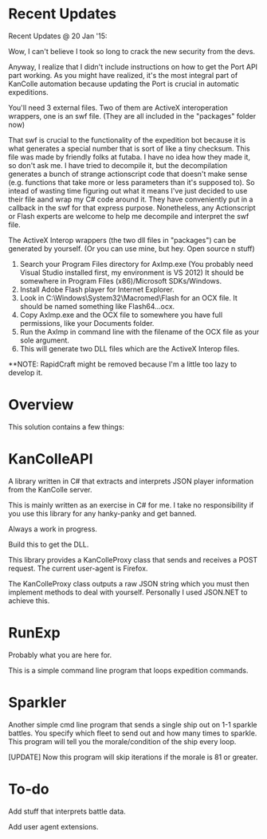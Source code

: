 Recent Updates
==========
Recent Updates @ 20 Jan '15:

Wow, I can't believe I took so long to crack the new security from the devs.

Anyway, I realize that I didn't include instructions on how to get the Port API part working.
As you might have realized, it's the most integral part of KanColle automation because updating the Port is crucial in automatic expeditions.

You'll need 3 external files. Two of them are ActiveX interoperation wrappers, one is an swf file. (They are all included in the "packages" folder now)

That swf is crucial to the functionality of the expedition bot because it is what generates a special number that is sort of like a tiny checksum. This file was made by friendly folks at futaba. I have no idea how they made it, so don't ask me.
I have tried to decompile it, but the decompilation generates a bunch of strange actionscript code that doesn't make sense (e.g. functions that take more or less parameters than it's supposed to). So intead of wasting time figuring out what it means I've just decided to use their file aand wrap my C# code around it. They have conveniently put in a callback in the swf for that express purpose.
Nonetheless, any Actionscript or Flash experts are welcome to help me decompile and interpret the swf file.

The ActiveX Interop wrappers (the two dll files in "packages") can be generated by yourself. (Or you can use mine, but hey. Open source n stuff)
1. Search your Program Files directory for AxImp.exe (You probably need Visual Studio installed first, my environment is VS 2012) It should be somewhere in Program Files (x86)/Microsoft SDKs/Windows.
2. Install Adobe Flash player for Internet Explorer.
3. Look in C:\Windows\System32\Macromed\Flash for an OCX file. It should be named something like Flash64...ocx.
4. Copy AxImp.exe and the OCX file to somewhere you have full permissions, like your Documents folder.
5. Run the AxImp in command line with the filename of the OCX file as your sole argument.
6. This will generate two DLL files which are the ActiveX Interop files.

**NOTE: RapidCraft might be removed because I'm a little too lazy to develop it.

Overview
==========
This solution contains a few things:

KanColleAPI
==========
A library written in C# that extracts and interprets JSON player information from the KanColle server.

This is mainly written as an exercise in C# for me. I take no responsibility if you use this library for any hanky-panky and get banned.

Always a work in progress.

Build this to get the DLL.

This library provides a KanColleProxy class that sends and receives a POST request. The current user-agent is Firefox.

The KanColleProxy class outputs a raw JSON string which you must then implement methods to deal with yourself. Personally I used JSON.NET to achieve this.

RunExp
==========
Probably what you are here for.

This is a simple command line program that loops expedition commands.

Sparkler
==========
Another simple cmd line program that sends a single ship out on 1-1 sparkle battles.
You specify which fleet to send out and how many times to sparkle.
This program will tell you the morale/condition of the ship every loop.

[UPDATE] Now this program will skip iterations if the morale is 81 or greater.

To-do
========
Add stuff that interprets battle data.

Add user agent extensions.
